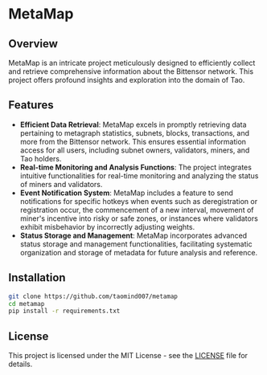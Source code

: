 # MetaMap

## Overview
MetaMap is an intricate project meticulously designed to efficiently collect and retrieve comprehensive information about the Bittensor network. This project offers profound insights and exploration into the domain of Tao.

## Features
- **Efficient Data Retrieval**: MetaMap excels in promptly retrieving data pertaining to metagraph statistics, subnets, blocks, transactions, and more from the Bittensor network. This ensures essential information access for all users, including subnet owners, validators, miners, and Tao holders.
- **Real-time Monitoring and Analysis Functions**: The project integrates intuitive functionalities for real-time monitoring and analyzing the status of miners and validators.
- **Event Notification System**: MetaMap includes a feature to send notifications for specific hotkeys when events such as deregistration or registration occur, the commencement of a new interval, movement of miner's incentive into risky or safe zones, or instances where validators exhibit misbehavior by incorrectly adjusting weights.
- **Status Storage and Management**: MetaMap incorporates advanced status storage and management functionalities, facilitating systematic organization and storage of metadata for future analysis and reference.

## Installation
```bash
git clone https://github.com/taomind007/metamap
cd metamap
pip install -r requirements.txt
```

## License
This project is licensed under the MIT License - see the [LICENSE](LICENSE) file for details.
